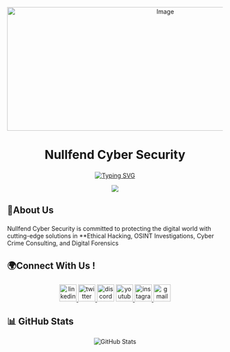 





<div align="center">
  <img width="723" height="289" alt="Image" src="https://github.com/user-attachments/assets/916407af-7cd4-48b2-9062-6d883831e0bc" />
</div>

###

<h1 align="center">Nullfend Cyber Security</h1>

###
<p align="center">
  <a href="https://readme-typing-svg.demolab.com/demo/">
    <img src="https://readme-typing-svg.demolab.com?font=Fira+Code&pause=1000&color=7045b8&center=true&vCenter=true&width=500&lines=Securing+the+Digital+Frontier;Ethical+Hacking+%7C+OSINT+%7C+Forensics;Cyber+Defense+for+Everyone" alt="Typing SVG" />
  </a>
</p>

<div align="center">
  <img src="https://visitor-badge.laobi.icu/badge?page_id=nullfend.nullfend&"  />
</div>

###

<h2 align="left">📝About Us</h2>

###

<p align="left">Nullfend Cyber Security is committed to protecting the digital world with cutting-edge solutions in **Ethical Hacking, OSINT Investigations, Cyber Crime Consulting, and Digital Forensics</p>

###

<h2 align="left">🌍Connect With Us !</h2>

###

<div align="center">
  <a href="https://www.linkedin.com/company/nullfend/" target="_blank">
    <img src="https://img.shields.io/static/v1?message=LinkedIn&logo=linkedin&label=&color=0077B5&logoColor=white&labelColor=&style=for-the-badge" height="40" alt="linkedin logo"  />
  </a>
  <a href="https://x.com/nullfend" target="_blank">
    <img src="https://img.shields.io/static/v1?message=Twitch&logo=twitch&label=&color=9146FF&logoColor=white&labelColor=&style=for-the-badge" height="40" alt="twitter logo"  />
  </a>
  <img src="https://img.shields.io/static/v1?message=Discord&logo=discord&label=&color=7289DA&logoColor=white&labelColor=&style=for-the-badge" height="40" alt="discord logo"  />
  <a href="https://youtube.com/@nullfend?si=TzSabEdUZgf_BLUi" target="_blank">
    <img src="https://img.shields.io/static/v1?message=Youtube&logo=youtube&label=&color=FF0000&logoColor=white&labelColor=&style=for-the-badge" height="40" alt="youtube logo"  />
  </a>
  <a href="https://www.instagram.com/nullfend/" target="_blank">
    <img src="https://img.shields.io/static/v1?message=Instagram&logo=instagram&label=&color=E4405F&logoColor=white&labelColor=&style=for-the-badge" height="40" alt="instagram logo"  />
  </a>
  <a href="mailto:nullfend@gmail.com" target="_blank">
    <img src="https://img.shields.io/static/v1?message=Gmail&logo=gmail&label=&color=D14836&logoColor=white&labelColor=&style=for-the-badge" height="40" alt="gmail logo"  />
  </a>
</div>

###

## 📊 GitHub Stats

<p align="center">
  <img src="https://github-readme-stats.vercel.app/api?username=nullfend&show_icons=true&theme=radical&hide_border=true&bg_color=0D1117&title_color=7045b8&icon_color=7045b8" alt="GitHub Stats" />
</p>
